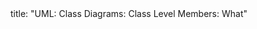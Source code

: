 <frontmatter>
title: "UML: Class Diagrams: Class Level Members: What"
</frontmatter>

<include src="navbar.md" boilerplate />

<include src="unit-inPage-asFlat.md" boilerplate />